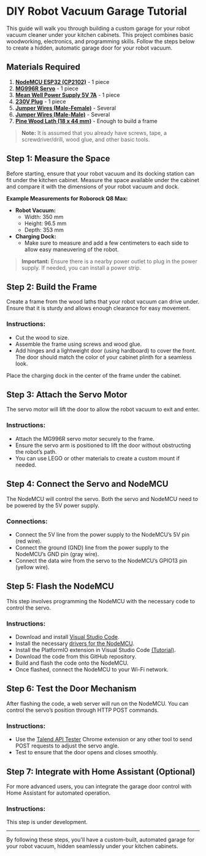 # DIY Robot Vacuum Garage Tutorial

This guide will walk you through building a custom garage for your robot vacuum cleaner under your kitchen cabinets. This project combines basic woodworking, electronics, and programming skills. Follow the steps below to create a hidden, automatic garage door for your robot vacuum.

## Materials Required
1. **[NodeMCU ESP32 (CP2102)](https://www.bol.com/nl/nl/p/azdelivery-esp32-nodemcu-module-wlan-wifi-development-board-met-cp2102-compatibel-met-arduino-inclusief-e-book/9300000067496370/?Referrer=NLGOOFS&utm_source=google&utm_medium=free_shopping)** - 1 piece
2. **[MG996R Servo](https://www.tinytronics.nl/en/mechanics-and-actuators/motors/servomotors/mg996r-servo)** - 1 piece
3. **[Mean Well Power Supply 5V 7A](https://www.tinytronics.nl/en/power/power-supplies/5v/mean-well-power-supply-5v-7a-switching-power-supply-lrs-35-5)** - 1 piece
4. **[230V Plug](https://www.tinytronics.nl/en/cables-and-connectors/cables-and-adapters/mains-voltage/power-supply-cables/standard-230v-power-supply-cable-1.8m-angled-plug)** - 1 piece
5. **[Jumper Wires (Male-Female)](https://www.tinytronics.nl/en/cables-and-connectors/cables-and-adapters/prototyping-wires/dupont-compatible-and-jumper/dupont-jumper-wire-male-female-20cm-10-wires)** - Several
6. **[Jumper Wires (Male-Male)](https://www.tinytronics.nl/en/cables-and-connectors/cables-and-adapters/prototyping-wires/dupont-compatible-and-jumper/dupont-jumper-wire-male-female-20cm-10-wires)** - Several
7. **[Pine Wood Lath (18 x 44 mm)](https://www.hornbach.nl/p/konsta-vuren-lat-geschaafd-18-x-44-x-2100-mm/5185389/)** - Enough to build a frame

> **Note:** It is assumed that you already have screws, tape, a screwdriver/drill, wood glue, and other basic tools.

## Step 1: Measure the Space
Before starting, ensure that your robot vacuum and its docking station can fit under the kitchen cabinet. Measure the space available under the cabinet and compare it with the dimensions of your robot vacuum and dock.

**Example Measurements for Roborock Q8 Max:**
- **Robot Vacuum:**
  - Width: 350 mm
  - Height: 96.5 mm
  - Depth: 353 mm
- **Charging Dock:**
  - Make sure to measure and add a few centimeters to each side to allow easy maneuvering of the robot.

> **Important:** Ensure there is a nearby power outlet to plug in the power supply. If needed, you can install a power strip.

## Step 2: Build the Frame
Create a frame from the wood laths that your robot vacuum can drive under. Ensure that it is sturdy and allows enough clearance for easy movement.

### Instructions:
- Cut the wood to size.
- Assemble the frame using screws and wood glue.
- Add hinges and a lightweight door (using hardboard) to cover the front. The door should match the color of your cabinet plinth for a seamless look.
  
Place the charging dock in the center of the frame under the cabinet.

## Step 3: Attach the Servo Motor
The servo motor will lift the door to allow the robot vacuum to exit and enter.

### Instructions:
- Attach the MG996R servo motor securely to the frame.
- Ensure the servo arm is positioned to lift the door without obstructing the robot’s path.
- You can use LEGO or other materials to create a custom mount if needed.

## Step 4: Connect the Servo and NodeMCU
The NodeMCU will control the servo. Both the servo and NodeMCU need to be powered by the 5V power supply.

### Connections:
- Connect the 5V line from the power supply to the NodeMCU’s 5V pin (red wire).
- Connect the ground (GND) line from the power supply to the NodeMCU’s GND pin (gray wire).
- Connect the data wire from the servo to the NodeMCU’s GPIO13 pin (yellow wire).


## Step 5: Flash the NodeMCU
This step involves programming the NodeMCU with the necessary code to control the servo.

### Instructions:
- Download and install [Visual Studio Code](https://code.visualstudio.com/).
- Install the necessary [drivers for the NodeMCU](https://www.silabs.com/developers/usb-to-uart-bridge-vcp-drivers?tab=downloads).
- Install the PlatformIO extension in Visual Studio Code [(Tutorial)](https://www.silabs.com/developers/usb-to-uart-bridge-vcp-drivers?tab=downloads).
- Download the code from this GitHub repository.
- Build and flash the code onto the NodeMCU.
- Once flashed, connect the NodeMCU to your Wi-Fi network.

## Step 6: Test the Door Mechanism
After flashing the code, a web server will run on the NodeMCU. You can control the servo’s position through HTTP POST commands.

### Instructions:
- Use the [Talend API Tester](https://chrome.google.com/webstore/detail/talend-api-tester) Chrome extension or any other tool to send POST requests to adjust the servo angle.
- Test to ensure that the door opens and closes smoothly.

## Step 7: Integrate with Home Assistant (Optional)
For more advanced users, you can integrate the garage door control with Home Assistant for automated operation.

### Instructions:
This step is under development.

---

By following these steps, you'll have a custom-built, automated garage for your robot vacuum, hidden seamlessly under your kitchen cabinets.
